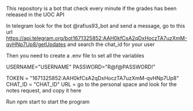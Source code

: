This repository is a bot that check every minute if the grades has been released in the UOC API

In telegram look for the bot @rafius93_bot and send a message, go to this url https://api.telegram.org/bot1671325852:AAH0kfCsA2qDxHoczTA7uzXmM-qvHNp7Up8/getUpdates and search the chat_id for your user

Then you need to create a .env file to set all the variables

USERNAME="USERNAME"
PASSWORD="R@f@PASSWORD!"

TOKEN = "1671325852:AAH0kfCsA2qDxHoczTA7uzXmM-qvHNp7Up8"
CHAT_ID = "CHAT_ID"
URL = go to the personal space and look for the notes request, and copy it here

Run npm start to start the program
